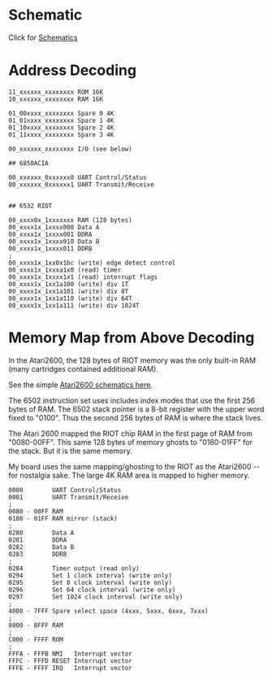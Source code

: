
# Schematic

Click for [Schematics](/6502/SCHEMATICS.md)

# Address Decoding

```
11_xxxxxx_xxxxxxxx ROM 16K
10_xxxxxx_xxxxxxxx RAM 16K

01_00xxxx_xxxxxxxx Spare 0 4K
01_01xxxx_xxxxxxxx Spare 1 4K
01_10xxxx_xxxxxxxx Spare 2 4K
01_11xxxx_xxxxxxxx Spare 3 4K

00_xxxxxx_xxxxxxxx I/O (see below)

## 6850ACIA

00_xxxxxx_0xxxxxx0 UART Control/Status
00_xxxxxx_0xxxxxx1 UART Transmit/Receive


## 6532 RIOT

00_xxxx0x_1xxxxxxx RAM (128 bytes)
00_xxxx1x_1xxxx000 Data A
00_xxxx1x_1xxxx001 DDRA
00_xxxx1x_1xxxx010 Data B
00_xxxx1x_1xxxx011 DDRB
;
00_xxxx1x_1xx0x1bc (write) edge detect control
00_xxxx1x_1xxxa1x0 (read) timer
00_xxxx1x_1xxxx1x1 (read) interrupt flags
00_xxxx1x_1xx1a100 (write) div 1T
00_xxxx1x_1xx1a101 (write) div 8T
00_xxxx1x_1xx1a110 (write) div 64T
00_xxxx1x_1xx1a111 (write) div 1024T
```

# Memory Map from Above Decoding

In the Atari2600, the 128 bytes of RIOT memory was the only built-in RAM (many cartridges contained additional RAM).

See the simple [Atari2600 schematics here](/atari2600/Hardware.jpg).

The 6502 instruction set uses includes index modes that use the first 256 bytes of RAM. The 6502 stack pointer is
a 8-bit register with the upper word fixed to "0100". Thus the second 256 bytes of RAM is where the stack lives.

The Atari 2600 mapped the RIOT chip RAM in the first page of RAM from "0080-00FF". This same 128 bytes of memory
ghosts to "0180-01FF" for the stack. But it is the same memory.

My board uses the same mapping/ghosting to the RIOT as the Atari2600 -- for nostalgia sake. The large 4K RAM area is 
mapped to higher memory.

```
0000        UART Control/Status
0001        UART Transmit/Receive
;
0080 - 00FF RAM
0180 - 01FF RAM mirror (stack)
;
0280        Data A
0281        DDRA
0282        Data B
0283        DDRB
;
0284        Timer output (read only)
0294        Set 1 clock interval (write only)
0295        Set 8 clock interval (write only)
0296        Set 64 clock interval (write only)
0297        Set 1024 clock interval (write only)
;
4000 - 7FFF Spare select space (4xxx, 5xxx, 6xxx, 7xxx)
;
8000 - BFFF RAM
;
C000 - FFFF ROM
;
FFFA - FFFB NMI   Interrupt vector
FFFC - FFFD RESET Interrupt vector
FFFE - FFFF IRQ   Interrupt vector
```
